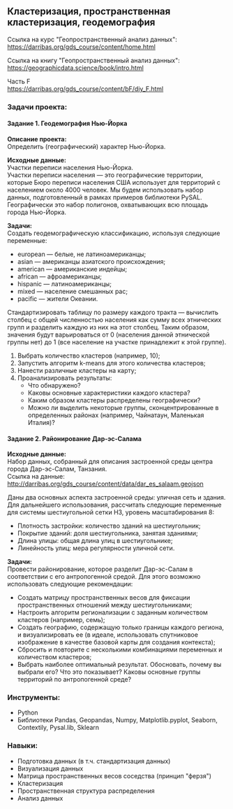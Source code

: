 ## Кластеризация, пространственная кластеризация, геодемография

Ссылка на курс "Геопространственный анализ данных":\
https://darribas.org/gds_course/content/home.html

Ссылка на книгу "Геопространственный анализ данных":\
https://geographicdata.science/book/intro.html

Часть F\
https://darribas.org/gds_course/content/bF/diy_F.html

### Задачи проекта:
#### Задание 1. Геодемография Нью-Йорка

**Описание проекта:**\
Определить (географический) характер Нью-Йорка.

**Исходные данные:**\
Участки переписи населения Нью-Йорка.\
Участки переписи населения — это географические территории, которые Бюро переписи населения США использует для территорий с населением около 4000 человек. Мы будем использовать набор данных, подготовленный в рамках примеров библиотеки PySAL. Географически это набор полигонов, охватывающих всю площадь города Нью-Йорка.

**Задачи:**\
Создать геодемографическую классификацию, используя следующие переменные:
*   european — белые, не латиноамериканцы;
*   asian — американцы азиатского происхождения;
*   american — американские индейцы;
*   african — афроамериканцы;
*   hispanic — латиноамериканцы;
*   mixed — население смешанных рас;
*   pacific — жители Океании.

Стандартизировать таблицу по размеру каждого тракта — вычислить столбец с общей численностью населения как сумму всех этнических групп и разделить каждую из них на этот столбец. Таким образом, значения будут варьироваться от 0 (населения данной этнической группы нет) до 1 (все население на участке принадлежит к этой группе).

1.   Выбрать количество кластеров (например, 10);
2.   Запустить алгоритм k-means для этого количества кластеров;
3.   Нанести различные кластеры на карту;
4.   Проанализировать результаты:
      *   Что обнаружено?
      *   Каковы основные характеристики каждого кластера?
      *   Каким образом кластеры распределены географически?
      *   Можно ли выделить некоторые группы, сконцентрированные в определенных районах (например, Чайнатаун, Маленькая Италия)?

#### Задание 2. Районирование Дар-эс-Салама
**Исходные данные:**\
Набор данных, собранный для описания застроенной среды центра города Дар-эс-Салам, Танзания.\
Ссылка на данные:\
http://darribas.org/gds_course/content/data/dar_es_salaam.geojson

Даны два основных аспекта застроенной среды: уличная сеть и здания.
Для дальнейшего использования, рассчитать следующие переменные для системы шестиугольной сетки H3, уровень масштабирования 8:
*   Плотность застройки: количество зданий на шестиугольник;
*   Покрытие зданий: доля шестиугольника, занятая зданиями;
*   Длина улицы: общая длина улиц в шестиугольнике;
*   Линейность улиц: мера регулярности уличной сети.

**Задачи:**\
Провести районирование, которое разделит Дар-эс-Салам в соответствии с его антропогенной средой. Для этого возможно использовать следующие рекомендации:
*   Создать матрицу пространственных весов для фиксации пространственных отношений между шестиугольниками;
*   Настроить алгоритм регионализации с заданным количеством кластеров (например, семь);
*   Создать географию, содержащую только границы каждого региона, и визуализировать ее (в идеале, использовать спутниковое изображение в качестве базовой карты для создания контекста);
*   Сбросить и повторите с несколькими комбинациями переменных и количеством кластеров;
*   Выбрать наиболее оптимальный результат. Обосновать, почему вы выбрали его? Что это показывает? Каковы основные группы территорий по антропогенной среде?

### Инструменты: 
* Python
* Библиотеки Pandas, Geopandas, Numpy, Matplotlib.pyplot, Seaborn, Contextily, Pysal.lib, Sklearn

### Навыки:
* Подготовка данных (в т.ч. стандартизация данных)
* Визуализация данных
* Матрица пространственных весов соседства (принцип "ферзя")
* Кластеризация
* Пространственная структура распределения
* Анализ данных
